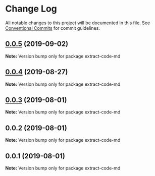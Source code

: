 # Change Log

All notable changes to this project will be documented in this file.
See [Conventional Commits](https://conventionalcommits.org) for commit guidelines.

## [0.0.5](https://github.com/imcuttle/intuitional-test/compare/v0.0.4...v0.0.5) (2019-09-02)

**Note:** Version bump only for package extract-code-md

## [0.0.4](https://github.com/imcuttle/intuitional-test/compare/v0.0.3...v0.0.4) (2019-08-27)

**Note:** Version bump only for package extract-code-md

## [0.0.3](https://github.com/imcuttle/intuitional-test/compare/v0.0.2...v0.0.3) (2019-08-01)

**Note:** Version bump only for package extract-code-md

## 0.0.2 (2019-08-01)

**Note:** Version bump only for package extract-code-md

## 0.0.1 (2019-08-01)

**Note:** Version bump only for package extract-code-md
